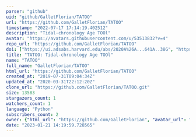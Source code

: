 ```yaml
---
parser: "github"
uid: "github/GalletFlorian/TATOO"
url: "https://github.com/GalletFlorian/TATOO"
timestamp: "2022-07-17 17:14:19.402512"
description: "Tidal-chronology Age TOOl"
avatar: "https://avatars.githubusercontent.com/u/53513832?v=4"
repo_url: "https://github.com/GalletFlorian/TATOO"
doi: ["https://ui.adsabs.harvard.edu/abs/2020A%26A...641A..38G", "https://ui.adsabs.harvard.edu/abs/2020ascl.soft06019G/abstract"]
title: "TATOO: Tidal-chronology Age TOOl"
name: "TATOO"
full_name: "GalletFlorian/TATOO"
html_url: "https://github.com/GalletFlorian/TATOO"
created_at: "2019-07-31T09:04:34Z"
updated_at: "2020-03-31T22:12:20Z"
clone_url: "https://github.com/GalletFlorian/TATOO.git"
size: 13583
stargazers_count: 1
watchers_count: 1
language: "Python"
subscribers_count: 2
owner: {"html_url": "https://github.com/GalletFlorian", "avatar_url": "https://avatars.githubusercontent.com/u/53513832?v=4", "login": "GalletFlorian", "type": "User"}
date: "2023-01-21 14:19:59.728565"
---
```

